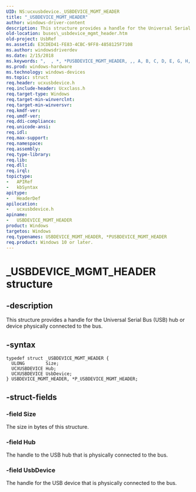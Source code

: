 ```yaml
---
UID: NS:ucxusbdevice._USBDEVICE_MGMT_HEADER
title: "_USBDEVICE_MGMT_HEADER"
author: windows-driver-content
description: This structure provides a handle for the Universal Serial Bus (USB) hub or device physically connected to the bus.
old-location: buses\_usbdevice_mgmt_header.htm
old-project: UsbRef
ms.assetid: E3CDED41-FE83-4CBC-9FF8-4858125F7108
ms.author: windowsdriverdev
ms.date: 2/15/2018
ms.keywords: ",  , *, *PUSBDEVICE_MGMT_HEADER, ,, A, B, C, D, E, G, H, I, M, P, P_USBDEVICE_MGMT_HEADER, P_USBDEVICE_MGMT_HEADER structure pointer [Buses], R, S, T, U, USBDEVICE_MGMT_HEADER, USBDEVICE_MGMT_HEADER structure [Buses], V, _, _USBDEVICE_MGMT_HEADER, buses._usbdevice_mgmt_header, ucxusbdevice/P_USBDEVICE_MGMT_HEADER, ucxusbdevice/_USBDEVICE_MGMT_HEADER"
ms.prod: windows-hardware
ms.technology: windows-devices
ms.topic: struct
req.header: ucxusbdevice.h
req.include-header: Ucxclass.h
req.target-type: Windows
req.target-min-winverclnt: 
req.target-min-winversvr: 
req.kmdf-ver: 
req.umdf-ver: 
req.ddi-compliance: 
req.unicode-ansi: 
req.idl: 
req.max-support: 
req.namespace: 
req.assembly: 
req.type-library: 
req.lib: 
req.dll: 
req.irql: 
topictype:
-	APIRef
-	kbSyntax
apitype:
-	HeaderDef
apilocation:
-	ucxusbdevice.h
apiname:
-	USBDEVICE_MGMT_HEADER
product: Windows
targetos: Windows
req.typenames: USBDEVICE_MGMT_HEADER, *PUSBDEVICE_MGMT_HEADER
req.product: Windows 10 or later.
---
```


# _USBDEVICE_MGMT_HEADER structure


## -description


This structure provides a handle  for the Universal Serial Bus (USB) hub or device physically connected to the bus.


## -syntax


````
typedef struct _USBDEVICE_MGMT_HEADER {
  ULONG        Size;
  UCXUSBDEVICE Hub;
  UCXUSBDEVICE UsbDevice;
} USBDEVICE_MGMT_HEADER, *P_USBDEVICE_MGMT_HEADER;
````


## -struct-fields




### -field Size

The size in bytes of this structure.


### -field Hub

The handle to the USB hub that is physically connected to the bus.


### -field UsbDevice

The handle for the USB device that is physically connected to the bus.

